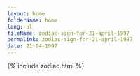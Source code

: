 ```yaml
---
layout: home
folderName: home
lang: nl
fileName: zodiac-sign-for-21-april-1997
permalink: zodiac-sign-for-21-april-1997
date: 21-04-1997
---
```

{% include zodiac.html %}
